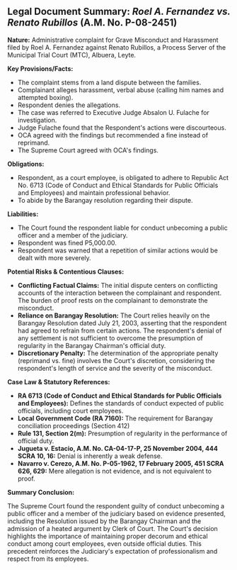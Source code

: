 ## Legal Document Summary: *Roel A. Fernandez vs. Renato Rubillos* (A.M. No. P-08-2451)

**Nature:** Administrative complaint for Grave Misconduct and Harassment filed by Roel A. Fernandez against Renato Rubillos, a Process Server of the Municipal Trial Court (MTC), Albuera, Leyte.

**Key Provisions/Facts:**

*   The complaint stems from a land dispute between the families.
*   Complainant alleges harassment, verbal abuse (calling him names and attempted boxing).
*   Respondent denies the allegations.
*   The case was referred to Executive Judge Absalon U. Fulache for investigation.
*   Judge Fulache found that the Respondent's actions were discourteous.
*   OCA agreed with the findings but recommended a fine instead of reprimand.
*   The Supreme Court agreed with OCA's findings.

**Obligations:**

*   Respondent, as a court employee, is obligated to adhere to Republic Act No. 6713 (Code of Conduct and Ethical Standards for Public Officials and Employees) and maintain professional behavior.
*   To abide by the Barangay resolution regarding their dispute.

**Liabilities:**

*   The Court found the respondent liable for conduct unbecoming a public officer and a member of the judiciary.
*   Respondent was fined P5,000.00.
*   Respondent was warned that a repetition of similar actions would be dealt with more severely.

**Potential Risks & Contentious Clauses:**

*   **Conflicting Factual Claims:** The initial dispute centers on conflicting accounts of the interaction between the complainant and respondent. The burden of proof rests on the complainant to demonstrate the misconduct.
*   **Reliance on Barangay Resolution:** The Court relies heavily on the Barangay Resolution dated July 21, 2003, asserting that the respondent had agreed to refrain from certain actions. The respondent's denial of any settlement is not sufficient to overcome the presumption of regularity in the Barangay Chairman's official duty.
*   **Discretionary Penalty:** The determination of the appropriate penalty (reprimand vs. fine) involves the Court's discretion, considering the respondent's length of service and the severity of the misconduct.

**Case Law & Statutory References:**

*   **RA 6713 (Code of Conduct and Ethical Standards for Public Officials and Employees):** Defines the standards of conduct expected of public officials, including court employees.
*   **Local Government Code (RA 7160):** The requirement for Barangay conciliation proceedings (Section 412)
*   **Rule 131, Section 2(m):** Presumption of regularity in the performance of official duty.
*   **Jugueta v. Estacio, A.M. No. CA-04-17-P, 25 November 2004, 444 SCRA 10, 16:** Denial is inherently a weak defense.
*   **Navarro v. Cerezo, A.M. No. P-05-1962, 17 February 2005, 451 SCRA 626, 629:** Mere allegation is not evidence, and is not equivalent to proof.

**Summary Conclusion:**

The Supreme Court found the respondent guilty of conduct unbecoming a public officer and a member of the judiciary based on evidence presented, including the Resolution issued by the Barangay Chairman and the admission of a heated argument by Clerk of Court. The Court's decision highlights the importance of maintaining proper decorum and ethical conduct among court employees, even outside official duties. This precedent reinforces the Judiciary's expectation of professionalism and respect from its employees.
